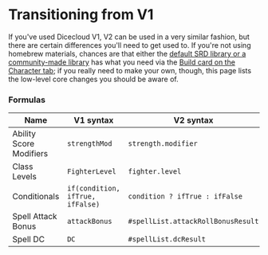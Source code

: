 # Transitioning from V1

If you've used Dicecloud V1, V2 can be used in a very similar fashion, but there are certain differences you'll need to get used to. If you're not using homebrew materials, chances are that either the [default SRD library or a community-made library](character-creation-101.md#selecting-a-base) has what you need via the [Build card on the Character tab](the-character-tab.md#build); if you really need to make your own, though, this page lists the low-level core changes you should be aware of.

### Formulas

| Name                    | V1 syntax                        | V2 syntax                          |
| ----------------------- | -------------------------------- | ---------------------------------- |
| Ability Score Modifiers | `strengthMod`                    | `strength.modifier`                |
| Class Levels            | `FighterLevel`                   | `fighter.level`                    |
| Conditionals            | `if(condition, ifTrue, ifFalse)` | `condition ? ifTrue : ifFalse`     |
| Spell Attack Bonus      | `attackBonus`                    | `#spellList.attackRollBonusResult` |
| Spell DC                | `DC`                             | `#spellList.dcResult`              |

